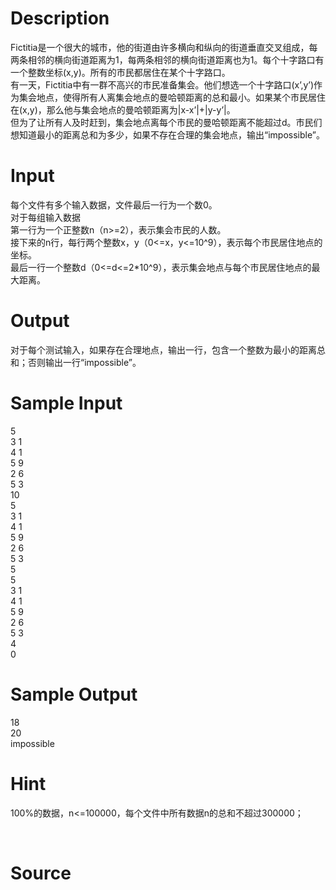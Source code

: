 
# Description

<div class="content"><div>Fictitia是一个很大的城市，他的街道由许多横向和纵向的街道垂直交叉组成，每两条相邻的横向街道距离为1，每两条相邻的横向街道距离也为1。每个十字路口有一个整数坐标(x,y)。所有的市民都居住在某个十字路口。</div>
<div>有一天，Fictitia中有一群不高兴的市民准备集会。他们想选一个十字路口(x’,y’)作为集会地点，使得所有人离集会地点的曼哈顿距离的总和最小。如果某个市民居住在(x,y)，那么他与集会地点的曼哈顿距离为|x-x’|+|y-y’|。</div>
<div>但为了让所有人及时赶到，集会地点离每个市民的曼哈顿距离不能超过d。市民们想知道最小的距离总和为多少，如果不存在合理的集会地点，输出“impossible”。</div>
<p></p></div>

# Input

<div class="content"><div>每个文件有多个输入数据，文件最后一行为一个数0。</div>
<div>对于每组输入数据</div>
<div>第一行为一个正整数n（n&gt;=2），表示集会市民的人数。</div>
<div>接下来的n行，每行两个整数x，y（0&lt;=x，y&lt;=10^9），表示每个市民居住地点的坐标。</div>
<div>最后一行一个整数d（0&lt;=d&lt;=2*10^9），表示集会地点与每个市民居住地点的最大距离。</div>
<p></p></div>

# Output

<div class="content"><div>对于每个测试输入，如果存在合理地点，输出一行，包含一个整数为最小的距离总和；否则输出一行“impossible”。</div>
<div></div>
<p></p></div>

# Sample Input

<div class="content"><span class="sampledata">5<br/>
3 1<br/>
4 1<br/>
5 9<br/>
2 6<br/>
5 3<br/>
10<br/>
5<br/>
3 1<br/>
4 1<br/>
5 9<br/>
2 6<br/>
5 3<br/>
5<br/>
5<br/>
3 1<br/>
4 1<br/>
5 9<br/>
2 6<br/>
5 3<br/>
4<br/>
0<br/>
</span></div>

# Sample Output

<div class="content"><span class="sampledata">18<br/>
20<br/>
impossible<br/>
</span></div>

# Hint

<div class="content"><p></p><p class="MsoNormal" align="left"><span lang="EN-US">100%</span><span style="font-family:宋体;mso-ascii-font-family:Calibri;mso-hansi-font-family:Calibri">的数据，</span><span lang="EN-US">n&lt;=100000</span><span style="font-family:宋体;mso-ascii-font-family:&lt;br /&gt;
Calibri;mso-hansi-font-family:Calibri">，每个文件中所有数据</span><span lang="EN-US">n</span><span style="font-family:宋体;mso-ascii-font-family:Calibri;mso-hansi-font-family:Calibri">的总和不超过</span><span lang="EN-US">300000</span><span style="font-family:宋体;mso-ascii-font-family:Calibri;&lt;br /&gt;
mso-hansi-font-family:Calibri">；</span></p><br/>
<p></p><p></p></div>

# Source

<div class="content"><p><a href="problemset.php?search="></a></p></div>


